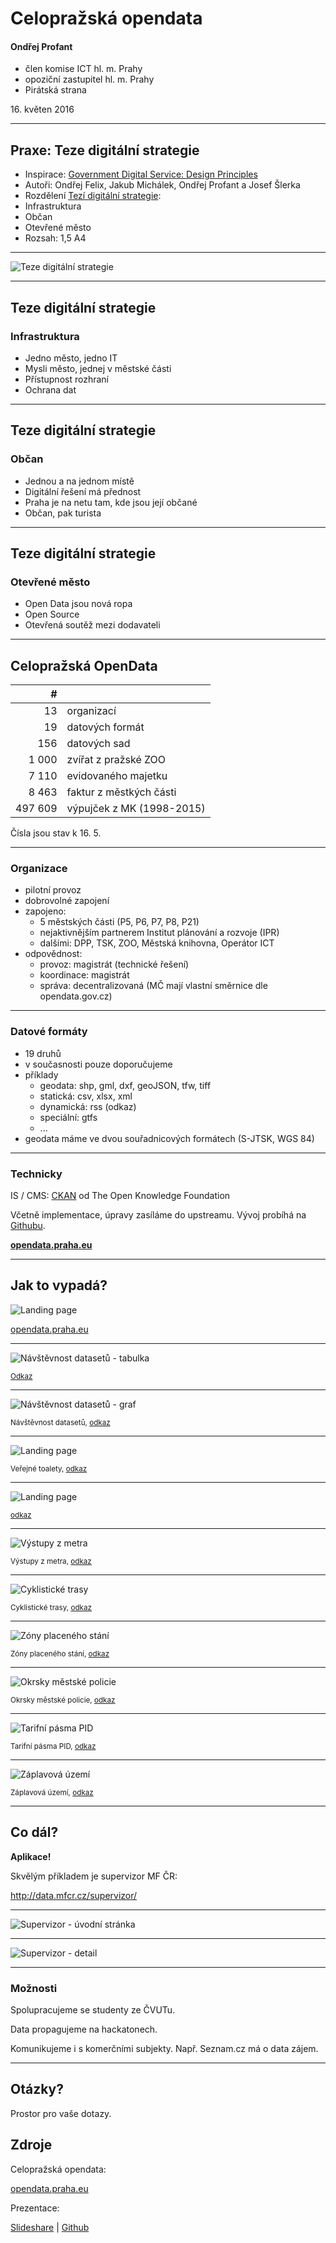 <!--Meta author:'Ondřej Profant' theme:'night' title:'Celopražská otevřená data'-->

<!-- 
- 1 IT pracovník <!-- .element class="fragment" 
-->


# Celopražská opendata

#### Ondřej Profant

- člen komise ICT hl. m. Prahy
- opoziční zastupitel hl. m. Prahy
- Pirátská strana

16\. květen 2016


---


## Praxe: Teze digitální strategie

- Inspirace: [Government Digital Service: Design Principles](https://www.gov.uk/design-principles)
- Autoři: Ondřej Felix, Jakub Michálek, Ondřej Profant a Josef Šlerka
- Rozdělení [Tezí digitální strategie](http://zastupitelstvo.praha.eu/ina2010/tedusndetail.aspx?id=252412):
 - Infrastruktura
 - Občan
 - Otevřené město
- Rozsah: 1,5 A4

----

![Teze digitální strategie](general-assets/teze.png)

----

## Teze digitální strategie

### Infrastruktura

- Jedno město, jedno IT
- Mysli město, jednej v městské části
- Přístupnost rozhraní
- Ochrana dat

----

## Teze digitální strategie

### Občan

- Jednou a na jednom místě
- Digitální řešení má přednost
- Praha je na netu tam, kde jsou její občané
- Občan, pak turista

----

## Teze digitální strategie

### Otevřené město

- Open Data jsou nová ropa
- Open Source
- Otevřená soutěž mezi dodavateli


---


## Celopražská OpenData

| #       |                           |
|--------:|---------------------------|
|      13 | organizací                |
|      19 | datových formát           |
|     156 | datových sad              |
|   1 000 | zvířat z pražské ZOO      |
|   7 110 | evidovaného majetku       |
|   8 463 | faktur z městkých části   |
| 497 609 | výpujček z MK (1998-2015) |

Čísla jsou stav k 16. 5.

----

### Organizace

- pilotní provoz
- dobrovolné zapojení
- zapojeno:
	- 5 městských části (P5, P6, P7, P8, P21)
	- nejaktivnějším partnerem Institut plánování a rozvoje (IPR)
	- dalšími: DPP, TSK, ZOO, Městská knihovna, Operátor ICT
- odpovědnost:
	- provoz: magistrát (technické řešení)
	- koordinace: magistrát
	- správa: decentralizovaná (MČ mají vlastní směrnice dle opendata.gov.cz)

----

### Datové formáty

- 19 druhů
- v současnosti pouze doporučujeme
- příklady 
	- geodata: shp, gml, dxf, geoJSON, tfw, tiff
	- statická: csv, xlsx, xml
	- dynamická: rss (odkaz)
	- speciální: gtfs
	- ...
- geodata máme ve dvou souřadnicových formátech (S-JTSK, WGS 84)

----

### Technicky

IS / CMS: [CKAN](http://ckan.org) od The Open Knowledge Foundation

Včetně implementace, úpravy zasíláme do upstreamu. Vývoj probíhá na [Githubu](http://github.com).

[**opendata.praha.eu**](http://opendata.praha.eu)


---


## Jak to vypadá?

![Landing page](general-assets/opendata/opendata-2-landing-page.png)

[opendata.praha.eu](http://opendata.praha.eu)

----

![Návštěvnost datasetů - tabulka](general-assets/opendata/opendata-3-table.png)

<small>[Odkaz](http://opendata.praha.eu/dataset/mhmp-vyuzivani-sluzeb/resource/4e1c5c07-907d-455f-ac0d-f3fe480e7742?view_id=4a2e0207-fb33-45b0-833f-49ed8441be2d)</small>

----

![Návštěvnost datasetů - graf](general-assets/opendata/opendata-4-graf.png)

<small>Návštěvnost datasetů, [odkaz](http://opendata.praha.eu/dataset/mhmp-vyuzivani-sluzeb/resource/4e1c5c07-907d-455f-ac0d-f3fe480e7742)</small>

----

![Landing page](general-assets/opendata/opendata-5-mapa.png)

<small>Veřejné toalety, [odkaz](http://opendata.praha.eu/dataset/ipr-verejne_toalety/resource/a1755dce-bb8f-47f0-9894-ae2b5555cfc1)</small>

----

![Landing page](general-assets/opendata/opendata-5-mapa-cluster.png)

<small>[odkaz](http://opendata.praha.eu/dataset/kamery/resource/e99f2bfe-3951-4332-a8de-e76169ebf07e?view_id=318c8dd7-9d31-4377-8d55-3f6b70a45e1f)</small>

----

![Výstupy z metra](general-assets/opendata/opendata-6-metro.png)

<small>Výstupy z metra, [odkaz](http://opendata.praha.eu/dataset/ipr-vstupy_pid/resource/bec8a26c-0dfa-47f7-a954-6df99d6e3e77)</small>

----

![Cyklistické trasy](general-assets/opendata/opendata-10-cyklostezky.png)

<small>Cyklistické trasy, [odkaz](http://opendata.praha.eu/dataset/ipr-cyklisticke_trasy/resource/dc1aac1d-cf4a-475e-9f98-052fc53d10b5)</small>

----

![Zóny placeného stání](general-assets/opendata/opendata-11-zps.png)

<small>Zóny placeného stání, [odkaz](http://opendata.praha.eu/dataset/ipr-stani_v_zonach_placeneho_stani/resource/c2f35cd0-eff2-41c8-928b-d5c257401fb2)</small>

----

![Okrsky městské policie](general-assets/opendata/opendata-9-okrsky-mp.png)

<small>Okrsky městské policie, [odkaz](http://opendata.praha.eu/dataset/ipr-okrsky_mestske_policie_praha/resource/64b7cc2f-3071-4b48-99da-c0da552b4fb6?view_id=ff88c869-7919-4036-ab33-0ba620700c85)</small>

----

![Tarifní pásma PID](general-assets/opendata/opendata-7-tarifni-pasma.png)


<small>Tarifní pásma PID, [odkaz](http://opendata.praha.eu/dataset/ipr-tarifni_pasma_pid/resource/2e53bf52-eaa0-4f1f-bca0-cdf6b8714a99)</small>

----

![Záplavová území](general-assets/opendata/opendata-8-zaplavova.png)

<small>Záplavová území, [odkaz](http://opendata.praha.eu/dataset/ipr-zaplavove_uzemi___vltava__berounka_/resource/1b137a02-7ae7-4a34-80c6-f727ba313c73?view_id=a97e768e-a58b-4dc8-8228-80740269a596)</small>

---


## Co dál?

**Aplikace!**

Skvělým příkladem je supervizor MF ČR:

http://data.mfcr.cz/supervizor/

----


![Supervizor - úvodní stránka](general-assets/opendata/mfcr-supervizor-1.png)


----

![Supervizor - detail](general-assets/opendata/mfcr-supervizor-2.png)

----

### Možnosti

Spolupracujeme se studenty ze ČVUTu.

Data propagujeme na hackatonech.

Komunikujeme i s komerčními subjekty. Např. Seznam.cz má o data zájem.


---

<!-- .slide: data-background="general-assets/questions.jpg" -->

## Otázky?

Prostor pro vaše dotazy.

## Zdroje

Celopražská opendata:

[opendata.praha.eu](http://opendata.praha.eu)


Prezentace:

[Slideshare](http://www.slideshare.net/ondrejprofant/) | [Github](https://github.com/Kedrigern/prezentace-cs)

